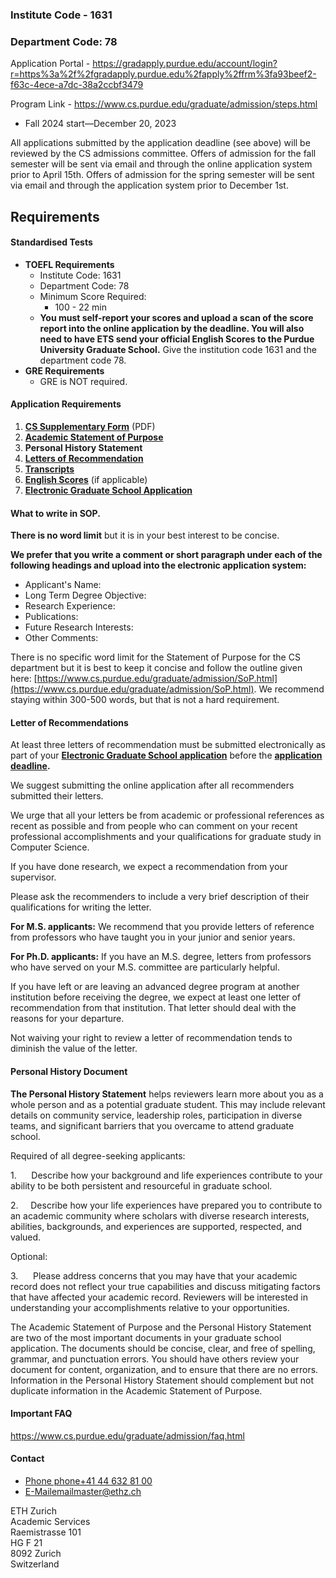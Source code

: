 ### Institute Code - 1631
### Department Code: 78

Application Portal - https://gradapply.purdue.edu/account/login?r=https%3a%2f%2fgradapply.purdue.edu%2fapply%2ffrm%3fa93beef2-f63c-4ece-a7dc-38a2ccbf3479


Program Link - https://www.cs.purdue.edu/graduate/admission/steps.html

* Fall 2024 start—December 20, 2023

All applications submitted by the application deadline (see above) will be reviewed by the CS admissions committee. Offers of admission for the fall semester will be sent via email and through the online application system prior to April 15th. Offers of admission for the spring semester will be sent via email and through the application system prior to December 1st.

## Requirements

#### Standardised Tests

- **TOEFL Requirements**
	- Institute Code: 1631
	- Department Code: 78
	- Minimum Score Required:
	    - 100 - 22 min
	- **You must self-report your scores and upload a scan of the score report into the online application by the deadline. You will also need to have ETS send your official English Scores to the Purdue University Graduate School.** Give the institution code 1631 and the department code 78.
- **GRE Requirements**
	- GRE is NOT required.



#### Application Requirements
1. [**CS Supplementary Form**](https://www.cs.purdue.edu/graduate/curriculum/docs/cs_supp_form.pdf) (PDF)
2. [**Academic Statement of Purpose**](https://www.cs.purdue.edu/graduate/admission/SoP.html)
3. **Personal History Statement**
4. [**Letters of Recommendation**](https://www.cs.purdue.edu/graduate/admission/letters_recommendation.html)
5. [**Transcripts**](https://www.cs.purdue.edu/gradschool/admissions/how-to-apply/apply-transcripts)
6. [**English Scores**](https://www.cs.purdue.edu/graduate/admission/english.html) (if applicable)
7. [**Electronic Graduate School Application**](https://www.cs.purdue.edu/graduate/admission/electronic_application.html)





#### What to write in SOP.

**There is no word limit** but it is in your best interest to be concise.

**We prefer that you write a comment or short paragraph under each of the following headings and upload into the electronic application system:**

- Applicant's Name:
- Long Term Degree Objective:
- Research Experience:
- Publications:
- Future Research Interests:
- Other Comments:

There is no specific word limit for the Statement of Purpose for the CS department but it is best to keep it concise and follow the outline given here: [https://www.cs.purdue.edu/graduate/admission/SoP.html](https://www.cs.purdue.edu/graduate/admission/SoP.html). We recommend staying within 300-500 words, but that is not a hard requirement.

#### Letter of Recommendations
At least three letters of recommendation must be submitted electronically as part of your **[Electronic Graduate School application](https://gradapply.purdue.edu/apply/)** before the **[application deadline](https://www.cs.purdue.edu/graduate/admission/steps.html).**

We suggest submitting the online application after all recommenders submitted their letters.

We urge that all your letters be from academic or professional references as recent as possible and from people who can comment on your recent professional accomplishments and your qualifications for graduate study in Computer Science.

If you have done research, we expect a recommendation from your supervisor.

Please ask the recommenders to include a very brief description of their qualifications for writing the letter.

**For M.S. applicants:** We recommend that you provide letters of reference from professors who have taught you in your junior and senior years.

**For Ph.D. applicants:** If you have an M.S. degree, letters from professors who have served on your M.S. committee are particularly helpful.

If you have left or are leaving an advanced degree program at another institution before receiving the degree, we expect at least one letter of recommendation from that institution. That letter should deal with the reasons for your departure.

Not waiving your right to review a letter of recommendation tends to diminish the value of the letter.


#### Personal History Document
**The Personal History Statement** helps reviewers learn more about you as a whole person and as a potential graduate student. This may include relevant details on community service, leadership roles, participation in diverse teams, and significant barriers that you overcame to attend graduate school.

Required of all degree-seeking applicants:

1.      Describe how your background and life experiences contribute to your ability to be both persistent and resourceful in graduate school.

2.     Describe how your life experiences have prepared you to contribute to an academic community where scholars with diverse research interests, abilities, backgrounds, and experiences are supported, respected, and valued.

Optional:

3.      Please address concerns that you may have that your academic record does not reflect your true capabilities and discuss mitigating factors that have affected your academic record. Reviewers will be interested in understanding your accomplishments relative to your opportunities.

The Academic Statement of Purpose and the Personal History Statement are two of the most important documents in your graduate school application. The documents should be concise, clear, and free of spelling, grammar, and punctuation errors. You should have others review your document for content, organization, and to ensure that there are no errors. Information in the Personal History Statement should complement but not duplicate information in the Academic Statement of Purpose.

#### Important FAQ
https://www.cs.purdue.edu/graduate/admission/faq.html

#### Contact
- [Phone phone+41 44 632 81 00](tel:+41446328100)
- [E-​Mailemailmaster@ethz.ch](mailto:master@ethz.ch)

ETH Zurich  
Academic Services  
Raemistrasse 101  
HG F 21  
8092 Zurich  
Switzerland